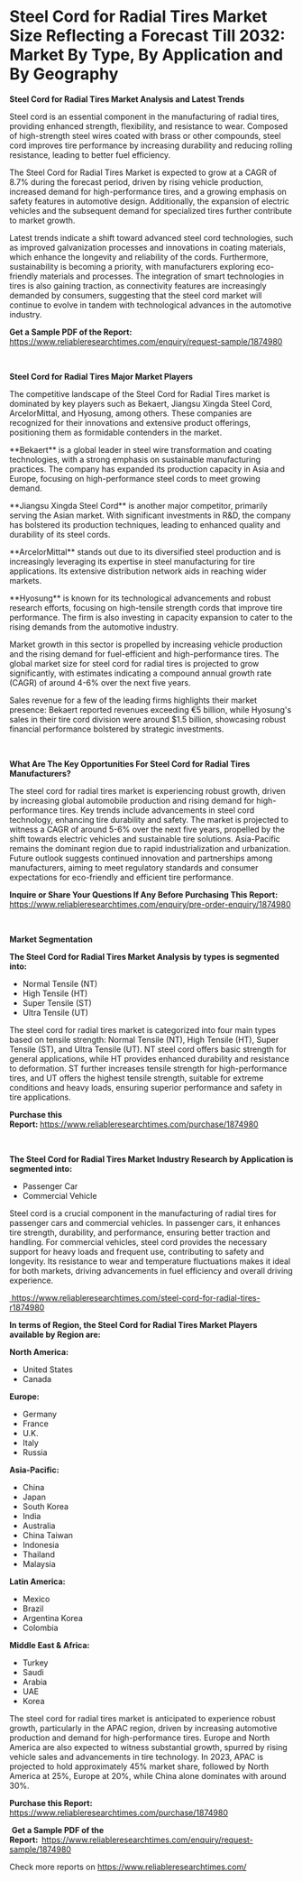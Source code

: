<p><h1>Steel Cord for Radial Tires Market Size Reflecting a Forecast Till 2032: Market By Type, By Application and By Geography</h1></p><p><strong>Steel Cord for Radial Tires Market Analysis and Latest Trends</strong></p>
<p><p>Steel cord is an essential component in the manufacturing of radial tires, providing enhanced strength, flexibility, and resistance to wear. Composed of high-strength steel wires coated with brass or other compounds, steel cord improves tire performance by increasing durability and reducing rolling resistance, leading to better fuel efficiency.</p><p>The Steel Cord for Radial Tires Market is expected to grow at a CAGR of 8.7% during the forecast period, driven by rising vehicle production, increased demand for high-performance tires, and a growing emphasis on safety features in automotive design. Additionally, the expansion of electric vehicles and the subsequent demand for specialized tires further contribute to market growth.</p><p>Latest trends indicate a shift toward advanced steel cord technologies, such as improved galvanization processes and innovations in coating materials, which enhance the longevity and reliability of the cords. Furthermore, sustainability is becoming a priority, with manufacturers exploring eco-friendly materials and processes. The integration of smart technologies in tires is also gaining traction, as connectivity features are increasingly demanded by consumers, suggesting that the steel cord market will continue to evolve in tandem with technological advances in the automotive industry.</p></p>
<p><strong>Get a Sample PDF of the Report:&nbsp;</strong> <a href="https://www.reliableresearchtimes.com/enquiry/request-sample/1874980?utm_campaign=2222&utm_medium=2&utm_source=Github&utm_content=ia&utm_term=03042025&utm_id=steel-cord-for-radial-tires">https://www.reliableresearchtimes.com/enquiry/request-sample/1874980</a></p>
<p>&nbsp;</p>
<p><strong>Steel Cord for Radial Tires Major Market Players</strong></p>
<p><p>The competitive landscape of the Steel Cord for Radial Tires market is dominated by key players such as Bekaert, Jiangsu Xingda Steel Cord, ArcelorMittal, and Hyosung, among others. These companies are recognized for their innovations and extensive product offerings, positioning them as formidable contenders in the market.</p><p>**Bekaert** is a global leader in steel wire transformation and coating technologies, with a strong emphasis on sustainable manufacturing practices. The company has expanded its production capacity in Asia and Europe, focusing on high-performance steel cords to meet growing demand. </p><p>**Jiangsu Xingda Steel Cord** is another major competitor, primarily serving the Asian market. With significant investments in R&D, the company has bolstered its production techniques, leading to enhanced quality and durability of its steel cords. </p><p>**ArcelorMittal** stands out due to its diversified steel production and is increasingly leveraging its expertise in steel manufacturing for tire applications. Its extensive distribution network aids in reaching wider markets.</p><p>**Hyosung** is known for its technological advancements and robust research efforts, focusing on high-tensile strength cords that improve tire performance. The firm is also investing in capacity expansion to cater to the rising demands from the automotive industry.</p><p>Market growth in this sector is propelled by increasing vehicle production and the rising demand for fuel-efficient and high-performance tires. The global market size for steel cord for radial tires is projected to grow significantly, with estimates indicating a compound annual growth rate (CAGR) of around 4-6% over the next five years.</p><p>Sales revenue for a few of the leading firms highlights their market presence: Bekaert reported revenues exceeding €5 billion, while Hyosung's sales in their tire cord division were around $1.5 billion, showcasing robust financial performance bolstered by strategic investments.</p></p>
<p>&nbsp;</p>
<p><strong>What Are The Key Opportunities For Steel Cord for Radial Tires Manufacturers?</strong></p>
<p><p>The steel cord for radial tires market is experiencing robust growth, driven by increasing global automobile production and rising demand for high-performance tires. Key trends include advancements in steel cord technology, enhancing tire durability and safety. The market is projected to witness a CAGR of around 5-6% over the next five years, propelled by the shift towards electric vehicles and sustainable tire solutions. Asia-Pacific remains the dominant region due to rapid industrialization and urbanization. Future outlook suggests continued innovation and partnerships among manufacturers, aiming to meet regulatory standards and consumer expectations for eco-friendly and efficient tire performance.</p></p>
<p><strong>Inquire or Share Your Questions If Any Before Purchasing This Report:</strong> <a href="https://www.reliableresearchtimes.com/enquiry/pre-order-enquiry/1874980?utm_campaign=2222&utm_medium=2&utm_source=Github&utm_content=ia&utm_term=03042025&utm_id=steel-cord-for-radial-tires">https://www.reliableresearchtimes.com/enquiry/pre-order-enquiry/1874980</a></p>
<p>&nbsp;</p>
<p><strong>Market Segmentation</strong></p>
<p><strong>The Steel Cord for Radial Tires Market Analysis by types is segmented into:</strong></p>
<p><ul><li>Normal Tensile (NT)</li><li>High Tensile (HT)</li><li>Super Tensile (ST)</li><li>Ultra Tensile (UT)</li></ul></p>
<p><p>The steel cord for radial tires market is categorized into four main types based on tensile strength: Normal Tensile (NT), High Tensile (HT), Super Tensile (ST), and Ultra Tensile (UT). NT steel cord offers basic strength for general applications, while HT provides enhanced durability and resistance to deformation. ST further increases tensile strength for high-performance tires, and UT offers the highest tensile strength, suitable for extreme conditions and heavy loads, ensuring superior performance and safety in tire applications.</p></p>
<p><strong>Purchase this Report:&nbsp;</strong><a href="https://www.reliableresearchtimes.com/purchase/1874980?utm_campaign=2222&utm_medium=2&utm_source=Github&utm_content=ia&utm_term=03042025&utm_id=steel-cord-for-radial-tires">https://www.reliableresearchtimes.com/purchase/1874980</a></p>
<p>&nbsp;</p>
<p><strong>The Steel Cord for Radial Tires Market Industry Research by Application is segmented into:</strong></p>
<p><ul><li>Passenger Car</li><li>Commercial Vehicle</li></ul></p>
<p><p>Steel cord is a crucial component in the manufacturing of radial tires for passenger cars and commercial vehicles. In passenger cars, it enhances tire strength, durability, and performance, ensuring better traction and handling. For commercial vehicles, steel cord provides the necessary support for heavy loads and frequent use, contributing to safety and longevity. Its resistance to wear and temperature fluctuations makes it ideal for both markets, driving advancements in fuel efficiency and overall driving experience.</p></p>
<p><a href="https://www.reliableresearchtimes.com/steel-cord-for-radial-tires-r1874980?utm_campaign=2222&utm_medium=2&utm_source=Github&utm_content=ia&utm_term=03042025&utm_id=steel-cord-for-radial-tires">&nbsp;https://www.reliableresearchtimes.com/steel-cord-for-radial-tires-r1874980</a></p>
<p><strong>In terms of Region, the Steel Cord for Radial Tires Market Players available by Region are:</strong></p>
<p>
    <p> <strong> North America: </strong>
        <ul>
            <li>United States</li>
            <li>Canada</li>
        </ul>
        </p> 
    <p> <strong> Europe: </strong>
        <ul>
            <li>Germany</li>
            <li>France</li>
            <li>U.K.</li>
            <li>Italy</li>
            <li>Russia</li>
        </ul>
        </p> 
    <p> <strong> Asia-Pacific: </strong>
        <ul>
            <li>China</li>
            <li>Japan</li>
            <li>South Korea</li>
            <li>India</li>
            <li>Australia</li>
            <li>China Taiwan</li>
            <li>Indonesia</li>
            <li>Thailand</li>
            <li>Malaysia</li>
        </ul>
        </p> 
    <p> <strong> Latin America: </strong>
        <ul>
            <li>Mexico</li>
            <li>Brazil</li>
            <li>Argentina Korea</li>
            <li>Colombia</li>
        </ul>
        </p> 
    <p> <strong> Middle East & Africa: </strong>
        <ul>
            <li>Turkey</li>
            <li>Saudi</li>
            <li>Arabia</li>
            <li>UAE</li>
            <li>Korea</li>
        </ul>
    </p>
    </p>
<p><p>The steel cord for radial tires market is anticipated to experience robust growth, particularly in the APAC region, driven by increasing automotive production and demand for high-performance tires. Europe and North America are also expected to witness substantial growth, spurred by rising vehicle sales and advancements in tire technology. In 2023, APAC is projected to hold approximately 45% market share, followed by North America at 25%, Europe at 20%, while China alone dominates with around 30%.</p></p>
<p><strong>Purchase this Report: </strong><a href="https://www.reliableresearchtimes.com/purchase/1874980?utm_campaign=2222&utm_medium=2&utm_source=Github&utm_content=ia&utm_term=03042025&utm_id=steel-cord-for-radial-tires">https://www.reliableresearchtimes.com/purchase/1874980</a></p>
<p>&nbsp;<strong>Get a Sample PDF of the Report:&nbsp;&nbsp;</strong><a href="https://www.reliableresearchtimes.com/enquiry/request-sample/1874980?utm_campaign=2222&utm_medium=2&utm_source=Github&utm_content=ia&utm_term=03042025&utm_id=steel-cord-for-radial-tires">https://www.reliableresearchtimes.com/enquiry/request-sample/1874980</a></p>
<p><strong></strong></p>
<p>Check more reports on <a href="https://www.reliableresearchtimes.com/?utm_campaign=2222&utm_medium=2&utm_source=Github&utm_content=ia&utm_term=03042025&utm_id=steel-cord-for-radial-tires">https://www.reliableresearchtimes.com/</a></p>